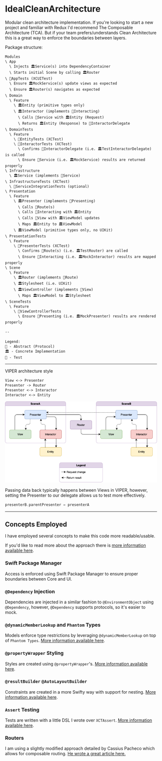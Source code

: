 # IdealCleanArchitecture

Modular clean architecture implementation. If you're looking to start a new project and familiar with Redux I'd recommend The Composable Architecture (TCA). But if your team prefers/understands Clean Architecture this is a great way to enforce the boundaries between layers.

Package structure:
```
Modules
\ App
  \ Injects 🏛️Service(s) into DependencyContainer
  \ Starts initial Scene by calling 🏛️Router
\ 🧰AppTests (XCUITest)
  \ Ensure 🏛️MockService(s) update views as expected
  \ Ensure 🏛️Router(s) navigates as expected
\ Domain
  \ Feature
    \ 🏛️Entity (primitive types only)
    \ 🏛️Interactor (implements 💭Interacting)
      \ Calls 💭Service with 🏛️Entity (Request)
      \ Returns 🏛️Entity (Response) to 💭InteractorDelegate
\ DomainTests
  \ Feature
    \ 🧰EntityTests (XCTest)
    \ 🧰InteractorTests (XCTest)
      \ Confirms 💭InteractorDelegate (i.e. 🏛️TestInteractorDelegate) is called
      \ Ensure 💭Service (i.e. 🏛️MockService) results are returned properly
\ Infrastructure
  \ 🏛️Service (implements 💭Service)
\ InfrastructureTests (XCTest)
  \ 🧰ServiceIntegrationTests (optional)
\ Presentation
  \ Feature
    \ 🏛️Presenter (implements 💭Presenting)
      \ Calls 💭Route(s)
      \ Calls 💭Interacting with 🏛️Entity
      \ Calls 💭View with 🏛️ViewModel updates
      \ Maps 🏛️Entity to 🏛️ViewModel
    \ 🏛️ViewModel (primitive types only, no UIKit)
\ PresentationTests 
  \ Feature
    \ 🧰PresenterTests (XCTest)
      \ Confirms 💭Route(s) (i.e. 🏛️TestRouter) are called
      \ Ensure 💭Interacting (i.e. 🏛️MockInteractor) results are mapped properly
\ Scene
  \ Feature
    \ 🏛️Router (implements 💭Route)
    \ 🏛️Stylesheet (i.e. UIKit)
    \ 🏛️ViewController (implements 💭View)
      \ Maps 🏛️ViewModel to 🏛️Stylesheet
\ SceneTests
  \ Feature
    \ 🧰ViewControllerTests
      \ Ensure 💭Presenting (i.e. 🏛️MockPresenter) results are rendered properly

--

Legend:
💭 - Abstract (Protocol)
🏛️ - Concrete Implementation
🧰 - Test

```

---

VIPER architecture style
```
View <-> Presenter
Presenter -> Router
Presenter <-> Interactor
Interactor <-> Entity
```
![VIPER](viper.png)

Passing data back typically happens between Views in VIPER, however, setting the Presenter to our delegate allows us to test more effectively.

```swift
presenterB.parentPresenter = presenterA
```

---

## Concepts Employed

I have employed several concepts to make this code more readable/usable.

If you'd like to read more about the approach there is [more information available here](https://medium.com/@cjnevin/modular-viper-architecture-9a7cdb7475f8).

### Swift Package Manager

Access is enforced using Swift Package Manager to ensure proper boundaries between Core and UI.

### `@Dependency` Injection

Dependencies are injected in a similar fashion to `@EnvironmentObject` using `@Dependency`, however, `@Dependency` supports protocols, so it's easier to mock.

### `@dynamicMemberLookup` and `Phantom` Types

Models enforce type restrictions by leveraging `@dynamicMemberLookup` on top of `Phantom Types`. [More information available here](https://levelup.gitconnected.com/expressible-dynamic-phantom-types-513091b63f04).

### `@propertyWrapper` Styling

Styles are created using `@propertyWrapper`'s. [More information available here](https://medium.com/@cjnevin/view-styling-with-propertywrapper-92d8476e96a7).

### `@resultBuilder` `@AutoLayoutBuilder`

Constraints are created in a more Swifty way with support for nesting. [More information available here](https://betterprogramming.pub/autolayoutbuilder-294badac5015).

### `Assert` Testing

Tests are written with a little DSL I wrote over `XCTAssert`. [More information available here](https://betterprogramming.pub/assert-my-wrapper-framework-around-xctest-7d6bea2d05f9).

### Routers

I am using a slightly modified approach detailed by Cassius Pacheco which allows for composable routing. [He wrote a great article here.](https://cassiuspacheco.com/clean-simple-and-composable-routing-for-ios-apps)
